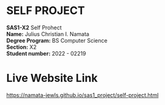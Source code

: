 # SELF PROJECT
**SAS1-X2** Self Prohect <br/>
**Name:** Julius Christian I. Namata <br/>
**Degree Program:** BS Computer Science <br/>
**Section:** X2 <br/>
**Student number:** 2022 - 02219 <br/>
# Live Website Link
https://namata-jewls.github.io/sas1_project/self-project.html